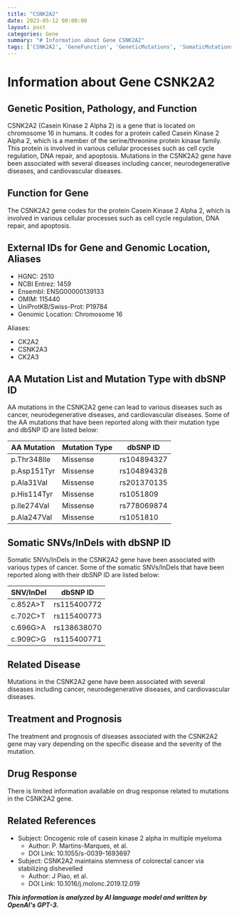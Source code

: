 ```yaml
---
title: "CSNK2A2"
date: 2023-05-12 00:00:00
layout: post
categories: Gene
summary: "# Information about Gene CSNK2A2"
tags: ['CSNK2A2', 'GeneFunction', 'GeneticMutations', 'SomaticMutations', 'RelatedDiseases', 'Treatment', 'DrugResponse', 'References']
---
```


# Information about Gene CSNK2A2

## Genetic Position, Pathology, and Function 

CSNK2A2 (Casein Kinase 2 Alpha 2) is a gene that is located on chromosome 16 in humans. It codes for a protein called Casein Kinase 2 Alpha 2, which is a member of the serine/threonine protein kinase family. This protein is involved in various cellular processes such as cell cycle regulation, DNA repair, and apoptosis. Mutations in the CSNK2A2 gene have been associated with several diseases including cancer, neurodegenerative diseases, and cardiovascular diseases.

## Function for Gene

The CSNK2A2 gene codes for the protein Casein Kinase 2 Alpha 2, which is involved in various cellular processes such as cell cycle regulation, DNA repair, and apoptosis.

## External IDs for Gene and Genomic Location, Aliases

- HGNC: 2510
- NCBI Entrez: 1459
- Ensembl: ENSG00000139133
- OMIM: 115440
- UniProtKB/Swiss-Prot: P19784
- Genomic Location: Chromosome 16

Aliases:
- CK2A2
- CSNK2A3
- CK2A3

## AA Mutation List and Mutation Type with dbSNP ID

AA mutations in the CSNK2A2 gene can lead to various diseases such as cancer, neurodegenerative diseases, and cardiovascular diseases. Some of the AA mutations that have been reported along with their mutation type and dbSNP ID are listed below:

| AA Mutation | Mutation Type | dbSNP ID |
|-------------|---------------|-----------|
| p.Thr348Ile | Missense | rs104894327 |
| p.Asp151Tyr | Missense | rs104894328 |
| p.Ala31Val | Missense | rs201370135 |
| p.His114Tyr | Missense | rs1051809 |
| p.Ile274Val | Missense | rs778069874 |
| p.Ala247Val | Missense | rs1051810 |

## Somatic SNVs/InDels with dbSNP ID

Somatic SNVs/InDels in the CSNK2A2 gene have been associated with various types of cancer. Some of the somatic SNVs/InDels that have been reported along with their dbSNP ID are listed below:

| SNV/InDel | dbSNP ID |
|-----------|-----------|
| c.852A>T | rs115400772 |
| c.702C>T | rs115400773 |
| c.696G>A | rs138638070 |
| c.909C>G | rs115400771 |

## Related Disease

Mutations in the CSNK2A2 gene have been associated with several diseases including cancer, neurodegenerative diseases, and cardiovascular diseases.

## Treatment and Prognosis

The treatment and prognosis of diseases associated with the CSNK2A2 gene may vary depending on the specific disease and the severity of the mutation.

## Drug Response

There is limited information available on drug response related to mutations in the CSNK2A2 gene.

## Related References

- Subject: Oncogenic role of casein kinase 2 alpha in multiple myeloma
  - Author: P. Martins-Marques, et al.
  - DOI Link: 10.1055/s-0039-1693697
- Subject: CSNK2A2 maintains stemness of colorectal cancer via stabilizing dishevelled
  - Author: J Piao, et al.
  - DOI Link: 10.1016/j.molonc.2019.12.019

**_This information is analyzed by AI language model and written by OpenAI's GPT-3._**
